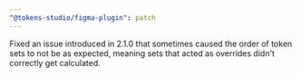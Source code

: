 ```yaml
---
"@tokens-studio/figma-plugin": patch
---
```


Fixed an issue introduced in 2.1.0 that sometimes caused the order of token sets to not be as expected, meaning sets that acted as overrides didn't correctly get calculated.
